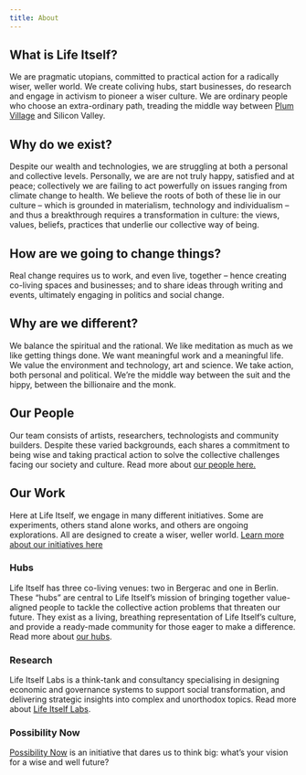 ```yaml
---
title: About
---
```


## What is Life Itself?

We are pragmatic utopians, committed to practical action for a radically wiser, weller world. We create coliving hubs, start businesses, do research and engage in activism to pioneer a wiser culture. We are ordinary people who choose an extra-ordinary path, treading the middle way between [Plum Village](https://www.plumvillage.uk/) and Silicon Valley.

## Why do we exist?

Despite our wealth and technologies, we are struggling at both a personal and collective levels. Personally, we are are not truly happy, satisfied and at peace; collectively we are failing to act powerfully on issues ranging from climate change to health. We believe the roots of both of these lie in our culture – which is grounded in materialism, technology and individualism – and thus a breakthrough requires a transformation in culture: the views, values, beliefs, practices that underlie our collective way of being.

## How are we going to change things?

Real change requires us to work, and even live, together – hence creating co-living spaces and businesses; and to share ideas through writing and events, ultimately engaging in politics and social change.

## Why are we different?

We balance the spiritual and the rational. We like meditation as much as we like getting things done. We want meaningful work and a meaningful life. We value the environment and technology, art and science. We take action, both personal and political. We’re the middle way between the suit and the hippy, between the billionaire and the monk.

## Our People

Our team consists of artists, researchers, technologists and community builders. Despite these varied backgrounds, each shares a commitment to being wise and taking practical action to solve the collective challenges facing our society and culture. Read more about [our people here.](https://lifeitself.org/people/)

## Our Work

Here at Life Itself, we engage in many different initiatives. Some are experiments, others stand alone works, and others are ongoing explorations. All are designed to create a wiser, weller world. [Learn more about our initiatives here](https://lifeitself.org/initiatives)

### Hubs

Life Itself has three co-living venues: two in Bergerac and one in Berlin. These “hubs” are central to Life Itself’s mission of bringing together value-aligned people to tackle the collective action problems that threaten our future. They exist as a living, breathing representation of Life Itself’s culture, and provide a ready-made community for those eager to make a difference. Read more about [our hubs](https://lifeitself.org/hubs/).

### Research

Life Itself Labs is a think-tank and consultancy specialising in designing economic and governance systems to support social transformation, and delivering strategic insights into complex and unorthodox topics. Read more about [Life Itself Labs](https://labs.lifeitself.org/).

### Possibility Now

[Possibility Now](https://possibilitynow.org/) is an initiative that dares us to think big: what’s your vision for a wise and well future?


